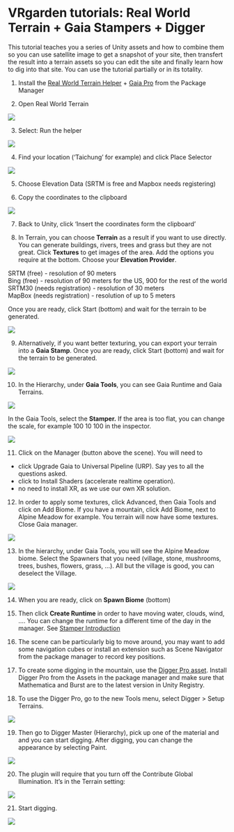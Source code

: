 # VRgarden tutorials: Real World Terrain + Gaia Stampers + Digger

This tutorial teaches you a series of Unity assets and how to combine them so you can use satellite image to get a snapshot of your site, then transfert the result into a terrain assets so you can edit the site and finally learn how to dig into that site. You can use the tutorial partially or in its totality. 

1. Install the [Real World Terrain Helper](https://assetstore.unity.com/packages/tools/terrain/real-world-terrain-8752) + [Gaia Pro](https://assetstore.unity.com/packages/tools/terrain/gaia-pro-2023-terrain-scene-generator-263149) from the Package Manager

2. Open Real World Terrain

<p align="left"><img src="images/realworld01.jpg"/></p>

3. Select: Run the helper

<p align="left"><img src="images/realworld02.jpg"/></p>

4. Find your location (‘Taichung’ for example) and click Place Selector</p>

<p align="left"><img src="images/realworld03.jpg"/></p>

5. Choose Elevation Data (SRTM is free and Mapbox needs registering)</p>

6. Copy the coordinates to the clipboard

<p align="left"><img src="images/realworld04.jpg"/></p>

7. Back to Unity, click ‘Insert the coordinates form the clipboard’</p>

8. In Terrain, you can choose <b>Terrain</b> as a result if you want to use directly. You can generate buildings, rivers, trees and grass but they are not great. Click <b>Textures</b> to get images of the area. Add the options you require at the bottom. Choose your <b>Elevation Provider</b>.

SRTM (free) - resolution of 90 meters<br>
Bing (free) - resolution of 90 meters for the US, 900 for the rest of the world<br>
SRTM30 (needs registration) - resolution of 30 meters<br>
MapBox (needs registration) - resolution of up to 5 meters<br>

Once you are ready, click Start (bottom) and wait for the terrain to be generated.

<p align="left"><img src="images/realworld05.jpg"/></p>

9. Alternatively, if you want better texturing, you can export your terrain into a <b>Gaia Stamp</b>.
Once you are ready, click Start (bottom) and wait for the terrain to be generated.

<p align="left"><img src="images/realworld06.jpg"/></p>

10. In the Hierarchy, under <b>Gaia Tools</b>, you can see Gaia Runtime and Gaia Terrains.

<p align="left"><img src="images/realworld07.jpg"/></p>

In the Gaia Tools, select the <b>Stamper.</b> If the area is too flat, you can change the scale, for example 100 10 100 in the inspector.</p>

<p align="left"><img src="images/realworld08.jpg"/></p>

11. Click on the Manager (button above the scene). You will need to
- click Upgrade Gaia to Universal Pipeline (URP). Say yes to all the questions asked.
- click to Install Shaders (accelerate realtime operation).
- no need to install XR, as we use our own XR solution.

12. In order to apply some textures, click Advanced, then Gaia Tools and click on Add Biome. If you have a mountain, click Add Biome, next to Alpine Meadow for example. You terrain will now have some textures. Close Gaia manager.

<p align="left"><img src="images/realworld09.jpg"/></p>

13. In the hierarchy, under Gaia Tools, you will see the Alpine Meadow biome. Select the Spawners that you need (village, stone, mushrooms, trees, bushes, flowers, grass, …). All but the village is good, you can deselect the Village.

<p align="left"><img src="images/realworld10.jpg"/></p>

14. When you are ready, click on <b>Spawn Biome</b> (bottom)

15. Then click <b>Create Runtime</b> in order to have moving water, clouds, wind, …. You can change the runtime for a different time of the day in the manager. See [Stamper Introduction](https://canopy.procedural-worlds.com/library/tools/gaia-pro-2021/written-articles/creating_your_world/2-stamper-introduction-r46/)

16. The scene can be particularly big to move around, you may want to add some navigation cubes or install an extension such as Scene Navigator from the package manager to record key positions.

17. To create some digging in the mountain, use the [Digger Pro asset](https://assetstore.unity.com/packages/tools/terrain/digger-pro-voxel-enhanced-terrains-149753). Install Digger Pro from the Assets in the package manager and make sure that Mathematica and Burst are to the latest version in Unity Registry.

18. To use the Digger Pro, go to the new Tools menu, select Digger &gt; Setup Terrains.

<p align="left"><img src="images/realworld11.jpg"/></p>

19. Then go to Digger Master (Hierarchy), pick up one of the material and and you can start digging. After digging, you can change the appearance by selecting Paint.

<p align="left"><img src="images/realworld12.jpg"/></p>

20. The plugin will require that you turn off the Contribute Global Illumination. It’s in the Terrain setting:

<p align="left"><img src="images/realworld13.jpg"/></p>

21. Start digging.

<p align="left"><img src="images/realworld14.jpg"/></p>

